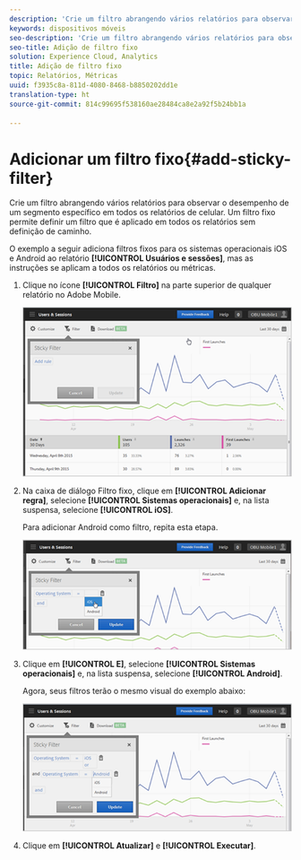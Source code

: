 ```yaml
---
description: 'Crie um filtro abrangendo vários relatórios para observar o desempenho de um segmento específico em todos os relatórios de celular. Um filtro fixo permite definir um filtro que é aplicado em todos os relatórios sem definição de caminho. '
keywords: dispositivos móveis
seo-description: 'Crie um filtro abrangendo vários relatórios para observar o desempenho de um segmento específico em todos os relatórios de celular. Um filtro fixo permite definir um filtro que é aplicado em todos os relatórios sem definição de caminho. '
seo-title: Adição de filtro fixo
solution: Experience Cloud, Analytics
title: Adição de filtro fixo
topic: Relatórios, Métricas
uuid: f3935c8a-811d-4080-8468-b8850202dd1e
translation-type: ht
source-git-commit: 814c99695f538160ae28484ca8e2a92f5b24bb1a

---
```



# Adicionar um filtro fixo{#add-sticky-filter}

Crie um filtro abrangendo vários relatórios para observar o desempenho de um segmento específico em todos os relatórios de celular. Um filtro fixo permite definir um filtro que é aplicado em todos os relatórios sem definição de caminho. 

O exemplo a seguir adiciona filtros fixos para os sistemas operacionais iOS e Android ao relatório **[!UICONTROL Usuários e sessões]**, mas as instruções se aplicam a todos os relatórios ou métricas.

1. Clique no ícone **[!UICONTROL Filtro]** na parte superior de qualquer relatório no Adobe Mobile.

   ![](assets/sticky-filters.png)

1. Na caixa de diálogo Filtro fixo, clique em **[!UICONTROL Adicionar regra]**, selecione **[!UICONTROL Sistemas operacionais]** e, na lista suspensa, selecione **[!UICONTROL iOS]**.

   Para adicionar Android como filtro, repita esta etapa.

   ![](assets/sticky2.png)

1. Clique em **[!UICONTROL E]**, selecione **[!UICONTROL Sistemas operacionais]** e, na lista suspensa, selecione **[!UICONTROL Android]**.

   Agora, seus filtros terão o mesmo visual do exemplo abaixo:

   ![](assets/sticky3.png)

1. Clique em **[!UICONTROL Atualizar]** e **[!UICONTROL Executar]**.

